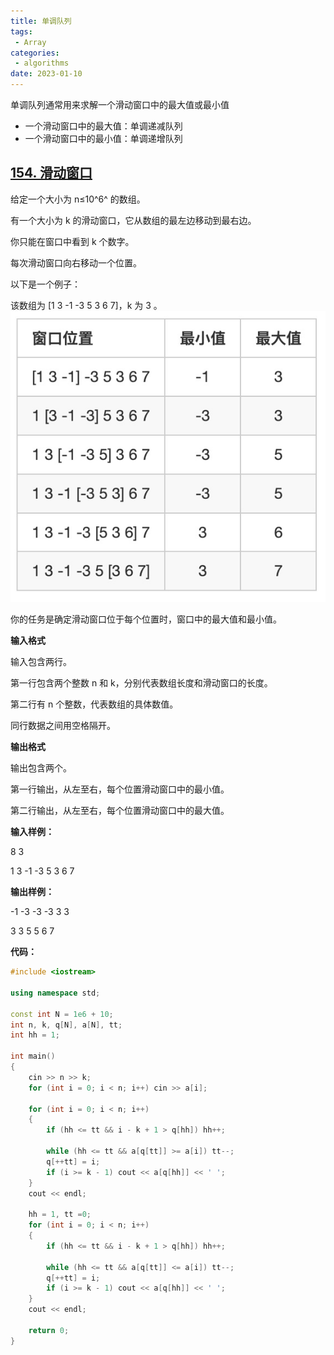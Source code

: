```yaml
---
title: 单调队列
tags:
 - Array
categories:
 - algorithms
date: 2023-01-10
---
```


单调队列通常用来求解一个滑动窗口中的最大值或最小值
- 一个滑动窗口中的最大值：单调递减队列
- 一个滑动窗口中的最小值：单调递增队列

## [154. 滑动窗口](https://www.acwing.com/problem/content/description/156/)

给定一个大小为 n≤10^6^ 的数组。

有一个大小为 k 的滑动窗口，它从数组的最左边移动到最右边。

你只能在窗口中看到 k 个数字。

每次滑动窗口向右移动一个位置。

以下是一个例子：

该数组为 [1 3 -1 -3 5 3 6 7]，k 为 3
。
![img](./1.jpg)

你的任务是确定滑动窗口位于每个位置时，窗口中的最大值和最小值。

**输入格式**

输入包含两行。

第一行包含两个整数 n 和 k，分别代表数组长度和滑动窗口的长度。

第二行有 n 个整数，代表数组的具体数值。

同行数据之间用空格隔开。

**输出格式**

输出包含两个。

第一行输出，从左至右，每个位置滑动窗口中的最小值。

第二行输出，从左至右，每个位置滑动窗口中的最大值。

**输入样例：**

8 3

1 3 -1 -3 5 3 6 7

**输出样例：**

-1 -3 -3 -3 3 3

3 3 5 5 6 7

**代码：**
```cpp
#include <iostream>

using namespace std;

const int N = 1e6 + 10;
int n, k, q[N], a[N], tt;
int hh = 1;

int main()
{
    cin >> n >> k;
    for (int i = 0; i < n; i++) cin >> a[i];
    
    for (int i = 0; i < n; i++)
    {
        if (hh <= tt && i - k + 1 > q[hh]) hh++;
        
        while (hh <= tt && a[q[tt]] >= a[i]) tt--;
        q[++tt] = i;
        if (i >= k - 1) cout << a[q[hh]] << ' ';
    }
    cout << endl;
    
    hh = 1, tt =0;
    for (int i = 0; i < n; i++)
    {
        if (hh <= tt && i - k + 1 > q[hh]) hh++;
        
        while (hh <= tt && a[q[tt]] <= a[i]) tt--;
        q[++tt] = i;
        if (i >= k - 1) cout << a[q[hh]] << ' ';
    }
    cout << endl;
    
    return 0;
}
```
